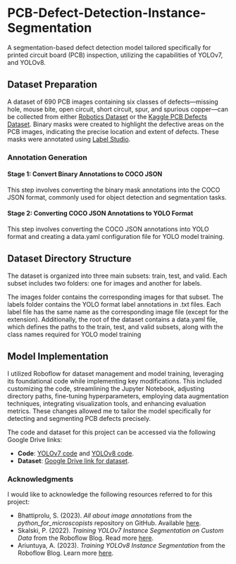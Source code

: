 # PCB-Defect-Detection-Instance-Segmentation
A segmentation-based defect detection model tailored specifically for printed circuit board (PCB) inspection, utilizing the capabilities of YOLOv7, and YOLOv8.

## Dataset Preparation
A dataset of 690 PCB images containing six classes of defects—missing hole, mouse bite, open circuit, short circuit, spur, and spurious copper—can be collected from either [Robotics Dataset](https://robotics.pkusz.edu.cn/resources/datasetENG/) or the [Kaggle PCB Defects Dataset](https://www.kaggle.com/datasets/akhatova/pcb-defects).
Binary masks were created to highlight the defective areas on the PCB images, indicating the precise location and extent of defects. These masks were annotated using [Label Studio](https://labelstud.io/).

### Annotation Generation
#### Stage 1: Convert Binary Annotations to COCO JSON
This step involves converting the binary mask annotations into the COCO JSON format, commonly used for object detection and segmentation tasks.

#### Stage 2: Converting COCO JSON Annotations to YOLO Format
This step involves converting the COCO JSON annotations into YOLO format and creating a data.yaml configuration file for YOLO model training.

## Dataset Directory Structure
The dataset is organized into three main subsets: train, test, and valid. Each subset includes two folders: one for images and another for labels.

The images folder contains the corresponding images for that subset.
The labels folder contains the YOLO format label annotations in .txt files. Each label file has the same name as the corresponding image file (except for the extension).
Additionally, the root of the dataset contains a data.yaml file, which defines the paths to the train, test, and valid subsets, along with the class names required for YOLO model training

## Model Implementation 
I utilized Roboflow for dataset management and model training, leveraging its foundational code while implementing key modifications. This included customizing the code, streamlining the Jupyter Notebook, adjusting directory paths, fine-tuning hyperparameters, employing data augmentation techniques, integrating visualization tools, and enhancing evaluation metrics. These changes allowed me to tailor the model specifically for detecting and segmenting PCB defects precisely.

The code and dataset for this project can be accessed via the following Google Drive links:

- **Code**: [YOLOv7 code](https://drive.google.com/file/d/1FaI8jHIVW8sbYMUBxPYFMsoYr3PA6gjZ/view?usp=sharing) and [YOLOv8 code](https://colab.research.google.com/drive/1g-bNS03-VRLsyNBGKC1bauDhqvYOlRF3?usp=sharing).
- **Dataset**: [Google Drive link for dataset](https://drive.google.com/drive/folders/1qnaA9MANMiZgmB3Xbo3cP4NlRIeXYhvT?usp=sharing).


### Acknowledgments
I would like to acknowledge the following resources referred to for this project:
- Bhattiprolu, S. (2023). *All about image annotations* from the *python_for_microscopists* repository on GitHub. Available [here](https://github.com/bnsreenu/python_for_microscopists/tree/master/332%20-%20All%20about%20image%20annotations%E2%80%8B).
- Skalski, P. (2022). *Training YOLOv7 Instance Segmentation on Custom Data* from the Roboflow Blog. Read more [here](https://blog.roboflow.com/train-yolov7-instance-segmentation-on-custom-data/).
- Ariuntuya, A. (2023). *Training YOLOv8 Instance Segmentation* from the Roboflow Blog. Learn more [here](https://blog.roboflow.com/how-to-train-yolov8-instance-segmentation/).
